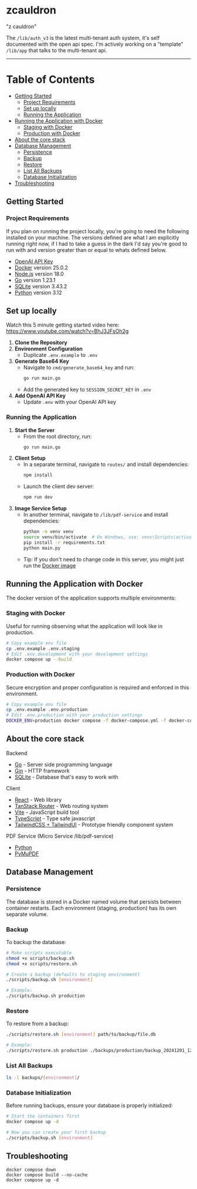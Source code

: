 # zcauldron

"z cauldron"

The `/lib/auth_v3` is the latest multi-tenant auth system, it's self documented with the open api spec. I'm actively working on a "template" `/lib/app` that talks to the multi-tenant api.

---

# Table of Contents

- [Getting Started](#getting-started)
  - [Project Requirements](#project-requirements)
  - [Set up locally](#set-up-locally)
  - [Running the Application](#running-the-application)
- [Running the Application with Docker](#running-the-application-with-docker)
  - [Staging with Docker](#staging-with-docker)
  - [Production with Docker](#production-with-docker)
- [About the core stack](#about-the-core-stack)
- [Database Management](#database-management)
  - [Persistence](#persistence)
  - [Backup](#backup)
  - [Restore](#restore)
  - [List All Backups](#list-all-backups)
  - [Database Initialization](#database-initialization)
- [Troubleshooting](#troubleshooting)

## Getting Started

### Project Requirements

If you plan on running the project locally, you're going to need the following installed on your machine. The versions defined are what I am explicitly running right now, if I had to take a guess in the dark I'd say you're good to run with and version greater than or equal to whats defined below.

- [OpenAI API Key](https://openai.com/index/openai-api/)
- [Docker](https://www.docker.com/) version 25.0.2
- [Node.js](https://nodejs.org/en/download/) version 18.0
- [Go](https://go.dev/) version 1.23.1
- [SQLite](https://www.sqlite.org/download.html) version 3.43.2
- [Python](https://www.python.org/downloads/) version 3.12

## Set up locally

Watch this 5 minute getting started video here: https://www.youtube.com/watch?v=BhJ3JFsOh2g

1. **Clone the Repository**
2. **Environment Configuration**
   - Duplicate `.env.example` to `.env`
3. **Generate Base64 Key**
   - Navigate to `cmd/generate_base64_key` and run:
     ```sh
     go run main.go
     ```
   - Add the generated key to `SESSION_SECRET_KEY` in `.env`
4. **Add OpenAI API Key**
   - Update `.env` with your OpenAI API key

### Running the Application

1. **Start the Server**
   - From the root directory, run:
     ```sh
     go run main.go
     ```
2. **Client Setup**
   - In a separate terminal, navigate to `routes/` and install dependencies:
     ```sh
     npm install
     ```
   - Launch the client dev server:
     ```sh
     npm run dev
     ```
3. **Image Service Setup**
   - In another terminal, navigate to `/lib/pdf-service` and install dependencies:
     ```sh
     python -m venv venv
     source venv/bin/activate  # On Windows, use: venv\Scripts\activate
     pip install -r requirements.txt
     python main.py
     ```
   - Tip: If you don't need to change code in this server, you might just run the [Docker image](#build-the-libimage-python-service)

## Running the Application with Docker

The docker version of the application supports multiple environments:

### Staging with Docker

Useful for running observing what the application will look like in production.

```bash
# Copy example env file
cp .env.example .env.staging
# Edit .env.development with your development settings
docker compose up --build
```

### Production with Docker

Secure encryption and proper configuration is required and enforced in this environment.

```bash
# Copy example env file
cp .env.example .env.production
# Edit .env.production with your production settings
DOCKER_ENV=production docker compose -f docker-compose.yml -f docker-compose.production.yml up --build
```

## About the core stack

Backend

- [Go](https://go.dev/) - Server side programming language
- [Gin](https://gin-gonic.com/) - HTTP framework
- [SQLite](https://www.sqlite.org/) - Database that's easy to work with

Client

- [React](https://react.dev/) - Web library
- [TanStack Router](https://tanstack.com/router) - Web routing system
- [Vite](https://vite.dev/) - JavaScript build tool
- [TypeScript](https://www.typescriptlang.org/) - Type safe javascript
- [TailwindCSS + TailwindUI](https://tailwindui.com) - Prototype friendly component system

PDF Service (Micro Service /lib/pdf-service)

- [Python](https://www.python.org/downloads)
- [PyMuPDF](https://pymupdf.readthedocs.io/en/latest/)

## Database Management

### Persistence

The database is stored in a Docker named volume that persists between container restarts. Each environment (staging, production) has its own separate volume.

### Backup

To backup the database:

```bash
# Make scripts executable
chmod +x scripts/backup.sh
chmod +x scripts/restore.sh

# Create a backup (defaults to staging environment)
./scripts/backup.sh [environment]

# Example:
./scripts/backup.sh production
```

### Restore

To restore from a backup:

```bash
./scripts/restore.sh [environment] path/to/backup/file.db

# Example:
./scripts/restore.sh production ./backups/production/backup_20241201_120000.db
```

### List All Backups

```bash
ls -l backups/[environment]/
```

### Database Initialization

Before running backups, ensure your database is properly initialized:

```bash
# Start the containers first
docker compose up -d

# Now you can create your first backup
./scripts/backup.sh [environment]
```

## Troubleshooting

```
docker compose down
docker compose build --no-cache
docker compose up -d
```
